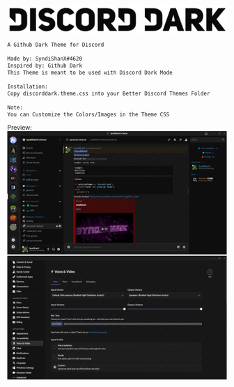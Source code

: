 ![Icon](https://github.com/SyndiShanX/Discord-Dark/blob/main/Images/Discord-Dark-Icon.png)

	A Github Dark Theme for Discord
	
	Made by: SyndiShanX#4620
	Inspired by: Github Dark
	This Theme is meant to be used with Discord Dark Mode
	
	Installation:
	Copy discorddark.theme.css into your Better Discord Themes Folder
	
	Note:
	You can Customize the Colors/Images in the Theme CSS

Preview:
![Chat](https://github.com/SyndiShanX/Discord-Dark/blob/main/Images/Discord-Dark-Chat.png)
![Settings](https://github.com/SyndiShanX/Discord-Dark/blob/main/Images/Discord-Dark-Settings.png)
